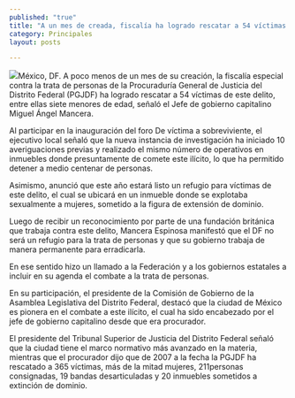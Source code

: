 ```yaml
---
published: "true"
title: "A un mes de creada, fiscalía ha logrado rescatar a 54 víctimas de trata: PGJDF"
category: Principales
layout: posts

---
```


![](http://i.imgur.com/Dek2el3m.jpg)México, DF. A poco menos de un mes de su creación, la fiscalía especial contra la trata de personas de la Procuraduría General de Justicia del Distrito Federal (PGJDF) ha logrado rescatar a 54 víctimas de este delito, entre ellas siete menores de edad, señaló el Jefe de gobierno capitalino Miguel Ángel Mancera. 

Al participar en la inauguración del foro De víctima a sobreviviente, el ejecutivo local señaló que la nueva instancia de investigación ha iniciado 10 averiguaciones previas y realizado el mismo número de operativos en inmuebles donde presuntamente de comete este ilícito, lo que ha permitido detener a medio centenar de personas.

Asimismo, anunció que este año estará listo un refugio para víctimas de este delito, el cual se ubicará en un inmueble donde se explotaba sexualmente a mujeres, sometido a la figura de extensión de dominio. 

Luego de recibir un reconocimiento por parte de una fundación británica que trabaja contra este delito, Mancera Espinosa manifestó que el DF no será un refugio para la trata de personas y que su gobierno trabaja de manera permanente para erradicarla.

En ese sentido hizo un llamado a la Federación y a los gobiernos estatales a incluir en su agenda el combate a la trata de personas.

En su participación, el presidente de la Comisión de Gobierno de la Asamblea Legislativa del Distrito Federal, destacó que la ciudad de México es pionera en el combate a este ilícito, el cual ha sido encabezado por el jefe de gobierno capitalino desde que era procurador.

El presidente del Tribunal Superior de Justicia del Distrito Federal señaló que la ciudad tiene el marco normativo más avanzado en la materia, mientras que el procurador dijo que de 2007 a la fecha la PGJDF ha rescatado a 365 víctimas, más de la mitad mujeres, 211personas consignadas, 19 bandas desarticuladas y 20 inmuebles sometidos a extinción de dominio.

